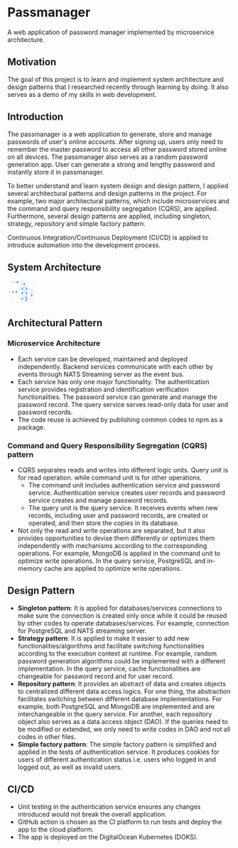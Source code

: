 # Passmanager

A web application of password manager implemented by microservice architecture.

## Motivation

The goal of this project is to learn and implement system architecture and design patterns that I researched recently through learning by doing. It also serves as a demo of my skills in web development.

## Introduction

The passmanager is a web application to generate, store and manage passwords of user's online accounts. After signing up, users only need to remember the master password to access all other password stored online on all devices. The passmanager also serves as a random password generation app. User can generate a strong and lengthy password and instantly store it in passmanager.

To better understand and learn system design and design pattern, I applied several architectural patterns and design patterns in the project. For example, two major architectural patterns, which include microservices and the command and query responsibility segregation (CQRS), are applied. Furthermore, several design patterns are applied, including singleton, strategy, repository and simple factory pattern.

Continuous Integration/Continuous Deployment (CI/CD) is applied to introduce automation into the development process.

## System Architecture

<img src="https://raw.githubusercontent.com/lightcoker/passmanager/main/doc/img/Systems%20Architecture.png" alt="Systems Architecture" style="zoom:6%;" />

## Architectural Pattern

### Microservice Architecture

- Each service can be developed, maintained and deployed independently. Backend services communicate with each other by events through NATS Streaming server as the event bus. 
- Each service has only one major functionality. The authentication service provides registration and identification verification functionalities. The password service can generate and manage the password record. The query service serves read-only data for user and password records.
- The code reuse is achieved by publishing common codes to npm as a package.  

### Command and Query Responsibility Segregation (CQRS) pattern

- CQRS separates reads and writes into different logic units. Query unit is for read operation. while command unit is for other operations.
  - The command unit includes authentication service and password service. Authentication service creates user records and password service creates and manage password records.
  - The query unit is the query service. It receives events when new records, including user and password records, are created or operated, and then store the copies in its database.
- Not only the read and write operations are separated, but it also provides opportunities to devise them differently or optimizes them independently with mechanisms according to the corresponding operations. For example, MongoDB is applied in the command unit to optimize write operations. In the query service, PostgreSQL and in-memory cache are applied to optimize write operations.

## Design Pattern

- **Singleton pattern**: It is applied for databases/services connections to make sure the connection is created only once while it could be reused by other codes to operate databases/services. For example, connection for PostgreSQL and NATS streaming server.
- **Strategy pattern**: It is applied to make it easier to add new functionalities/algorithms and facilitate switching functionalities according to the execution context at runtime. For example, random password generation algorithms could be implemented with a different implementation. In the query service, cache functionalities are changeable for password record and for user record. 
- **Repository pattern**: It provides an abstract of data and creates objects to centralized different data access logics. For one thing, the abstraction facilitates switching between different database implementations. For example, both PostgreSQL and MongoDB are implemented and are interchangeable in the query service. For another, each repository object also serves as a data access object (DAO). If the queries need to be modified or extended, we only need to write codes in DAO and not all codes in other files.
- **Simple factory pattern**: The simple factory pattern is simplified and applied in the tests of authentication service. It produces cookies for users of different authentication status i.e. users who logged in and logged out, as well as invalid users. 

## CI/CD

- Unit testing in the authentication service ensures any changes introduced would not break the overall application.
- GitHub action is chosen as the CI platform to run tests and deploy the app to the cloud platform.
- The app is deployed on the DigitalOcean Kubernetes (DOKS). 

